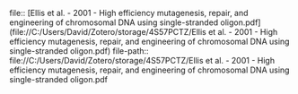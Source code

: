 file:: [Ellis et al. - 2001 - High efficiency mutagenesis, repair, and engineering of chromosomal DNA using single-stranded oligon.pdf](file://C:/Users/David/Zotero/storage/4S57PCTZ/Ellis et al. - 2001 - High efficiency mutagenesis, repair, and engineering of chromosomal DNA using single-stranded oligon.pdf)
file-path:: file://C:/Users/David/Zotero/storage/4S57PCTZ/Ellis et al. - 2001 - High efficiency mutagenesis, repair, and engineering of chromosomal DNA using single-stranded oligon.pdf
